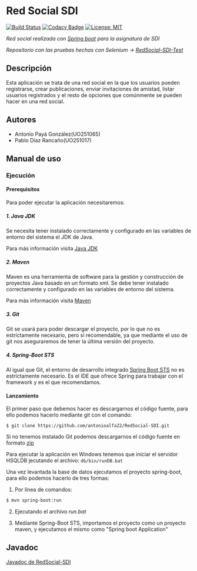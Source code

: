# Red Social SDI

[![Build Status](https://travis-ci.com/antonioalfa22/RedSocial-SDI.svg?token=paxWmMD1E3zNeS1ssC5y&branch=master)](https://travis-ci.com/antonioalfa22/RedSocial-SDI)
[![Codacy Badge](https://api.codacy.com/project/badge/Grade/bbd2e5a02b194ed9a82e169407a7618f)](https://www.codacy.com/app/antonioalfa22/RedSocial-SDI?utm_source=github.com&amp;utm_medium=referral&amp;utm_content=antonioalfa22/RedSocial-SDI&amp;utm_campaign=Badge_Grade)
[![License: MIT](https://img.shields.io/badge/License-MIT-yellow.svg)](https://opensource.org/licenses/MIT)

*Red social realizada con [Spring boot](https://projects.spring.io/spring-boot/)  para la asignatura de SDI*

*Repositorio con las pruebas hechas con Selenium -> [RedSocial-SDI-Test](https://github.com/antonioalfa22/RedSocial-SDI-Test)*

## Descripción

Esta aplicación se trata de una red social en la que los usuarios pueden registrarse, crear publicaciones, enviar
invitaciones de amistad, listar usuarios registrados y el resto de opciones que comúnmente se pueden hacer en 
una red social.

## Autores

* Antonio Payá González(UO251065)
* Pablo Díaz Rancaño(UO251017)

## Manual de uso

### Ejecución

#### Prerequisitos

Para poder ejecutar la aplicación necesitaremos:

##### 1. Java JDK

Se necesita tener instalado correctamente y configurado en las variables de entorno del sistema el JDK de Java.

Para más información visita [Java JDK](http://www.oracle.com/technetwork/es/java/javase/downloads/index.html)

##### 2. Maven

Maven es una herramienta de software para la gestión y construcción de proyectos Java basado en un formato xml.
Se debe tener instalado correctamente y configurado en las variables de entorno del sistema.

Para más información visita [Maven](https://maven.apache.org/download.cgi)

##### 3. Git

Git se usará para poder descargar el proyecto, por lo que no es estríctamente necesario, pero sí recomendable, ya que mediante el uso de git nos aseguraremos de tener la última versión del proyecto.

##### 4. Spring-Boot STS

Al igual que Git, el entorno de desarrollo integrado [Spring Boot STS](https://spring.io/tools/sts/all) no es estríctamente necesario. Es el IDE que ofrece Spring para trabajar con el framework y es el que recomendamos.

#### Lanzamiento

El primer paso que debemos hacer es descargarnos el código fuente, para ello podemos hacerlo mediante git con el comando:

```git
$ git clone https://github.com/antonioalfa22/RedSocial-SDI.git
```

Si no tenemos instalado Git podemos descargarnos el código fuente en formato [zip](https://github.com/antonioalfa22/RedSocial-SDI/archive/master.zip)

Para ejecutar la aplicación en Windows tenemos que iniciar el servidor HSQLDB jecutando el archivo: `db/bin/runDB.bat`

Una vez levantada la base de datos ejecutamos el proyecto spring-boot, para ello podemos hacerlo de tres formas:

1. Por línea de comandos:

```bash
$ mvn spring-boot:run
```

2. Ejecutando el archivo _run.bat_

3. Mediante Spring-Boot STS, importamos el proyecto como un proyecto maven, y ejecutamos el mismo como "Spring boot Application"


## Javadoc

[Javadoc de RedSocial-SDI](https://antonioalfa22.github.io/RedSocial-SDI/)


